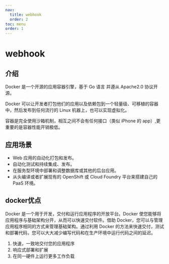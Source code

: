 ```yaml
---
nav:
  title: webhook
  order: 2
toc: menu
order: 1
---
```


# webhook

## 介绍

Docker 是一个开源的应用容器引擎，基于 Go 语言 并遵从 Apache2.0 协议开源。

Docker 可以让开发者打包他们的应用以及依赖包到一个轻量级、可移植的容器中，然后发布到任何流行的 Linux 机器上，也可以实现虚拟化。

容器是完全使用沙箱机制，相互之间不会有任何接口（类似 iPhone 的 app）,更重要的是容器性能开销极低。

## 应用场景

- Web 应用的自动化打包和发布。
- 自动化测试和持续集成、发布。
- 在服务型环境中部署和调整数据库或其他的后台应用。
- 从头编译或者扩展现有的 OpenShift 或 Cloud Foundry 平台来搭建自己的 PaaS 环境。

## docker优点

Docker 是一个用于开发，交付和运行应用程序的开放平台。Docker 使您能够将应用程序与基础架构分开，从而可以快速交付软件。借助 Docker，您可以与管理应用程序相同的方式来管理基础架构。通过利用 Docker 的方法来快速交付，测试和部署代码，您可以大大减少编写代码和在生产环境中运行代码之间的延迟。

1. 快速，一致地交付您的应用程序
2. 响应式部署和扩展
3. 在同一硬件上运行更多工作负载